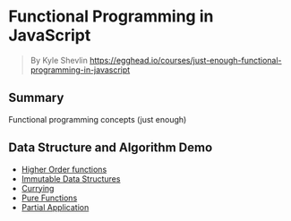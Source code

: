 # **Functional Programming in JavaScript**
>  By Kyle Shevlin https://egghead.io/courses/just-enough-functional-programming-in-javascript

## **Summary**
Functional programming concepts (just enough)

## **Data Structure and Algorithm Demo**
- [Higher Order functions](./higher-order-funcs.js)
- [Immutable Data Structures](./immutable-data-struct.js)
- [Currying](./currying.js)
- [Pure Functions](./pure-func.js)
- [Partial Application](./partial-application)